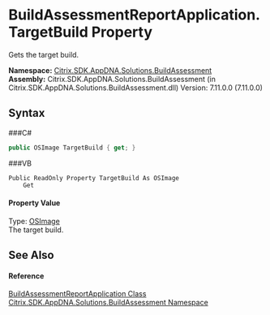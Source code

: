 # BuildAssessmentReportApplication.TargetBuild Property 
 

Gets the target build.

**Namespace:**&nbsp;<a href="N_Citrix_SDK_AppDNA_Solutions_BuildAssessment">Citrix.SDK.AppDNA.Solutions.BuildAssessment</a><br />**Assembly:**&nbsp;Citrix.SDK.AppDNA.Solutions.BuildAssessment (in Citrix.SDK.AppDNA.Solutions.BuildAssessment.dll) Version: 7.11.0.0 (7.11.0.0)

## Syntax

###C#
```csharp
public OSImage TargetBuild { get; }
```

###VB
```vbnet
Public ReadOnly Property TargetBuild As OSImage
	Get
```


#### Property Value
Type: <a href="T_Citrix_SDK_AppDNA_OSImage">OSImage</a><br />The target build.

## See Also


#### Reference
<a href="T_Citrix_SDK_AppDNA_Solutions_BuildAssessment_BuildAssessmentReportApplication">BuildAssessmentReportApplication Class</a><br /><a href="N_Citrix_SDK_AppDNA_Solutions_BuildAssessment">Citrix.SDK.AppDNA.Solutions.BuildAssessment Namespace</a><br />